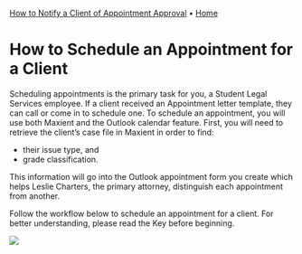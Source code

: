 [How to Notify a Client of Appointment Approval](https://hicketay.github.io/How-to-Notify-a-Client-of-Appointment-Approval/)         • [Home](https://hicketay.github.io/MaxientHelp/)
# How to Schedule an Appointment for a Client

Scheduling appointments is the primary task for you, a Student Legal Services employee. If a client received an Appointment letter template, they can call or come in to schedule one. To schedule an appointment, you will use both Maxient and the Outlook calendar feature. First, you will need to retrieve the client’s case file in Maxient in order to find:

- their issue type, and
- grade classification.

This information will go into the Outlook appointment form you create which helps Leslie Charters, the primary attorney, distinguish each appointment from another.

Follow the workflow below to schedule an appointment for a client. For better understanding, please read the Key before beginning.

![](https://maxienthelp.files.wordpress.com/2019/10/doc-sfd-515-hickey.jpg)
